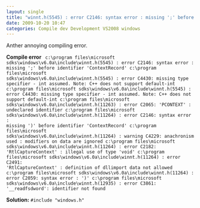 ```yaml
---
layout: single
title: "winnt.h(5545) : error C2146: syntax error : missing ';' before identifier 'ContextRecord'"
date: 2009-10-20 10:47
categories: Compile dev Development VS2008 windows
---
```

Anther annoying compiling error.

<strong>Compile error </strong><code>
c:\program files\microsoft sdks\windows\v6.0a\include\winnt.h(5545) : error C2146: syntax error : missing ';' before identifier 'ContextRecord'
c:\program files\microsoft sdks\windows\v6.0a\include\winnt.h(5545) : error C4430: missing type specifier - int assumed. Note: C++ does not support default-int
c:\program files\microsoft sdks\windows\v6.0a\include\winnt.h(5545) : error C4430: missing type specifier - int assumed. Note: C++ does not support default-int
c:\program files\microsoft sdks\windows\v6.0a\include\winnt.h(11263) : error C2065: 'PCONTEXT' : undeclared identifier
c:\program files\microsoft sdks\windows\v6.0a\include\winnt.h(11264) : error C2146: syntax error : missing ')' before identifier 'ContextRecord'
c:\program files\microsoft sdks\windows\v6.0a\include\winnt.h(11264) : warning C4229: anachronism used : modifiers on data are ignored
c:\program files\microsoft sdks\windows\v6.0a\include\winnt.h(11264) : error C2182: 'RtlCaptureContext' : illegal use of type 'void'
c:\program files\microsoft sdks\windows\v6.0a\include\winnt.h(11264) : error C2491: 'RtlCaptureContext' : definition of dllimport data not allowed
c:\program files\microsoft sdks\windows\v6.0a\include\winnt.h(11264) : error C2059: syntax error : ')'
c:\program files\microsoft sdks\windows\v6.0a\include\winnt.h(12935) : error C3861: '__readfsdword': identifier not found
</code>

<strong>Solution:</strong>
<code>#include "windows.h"</code>
